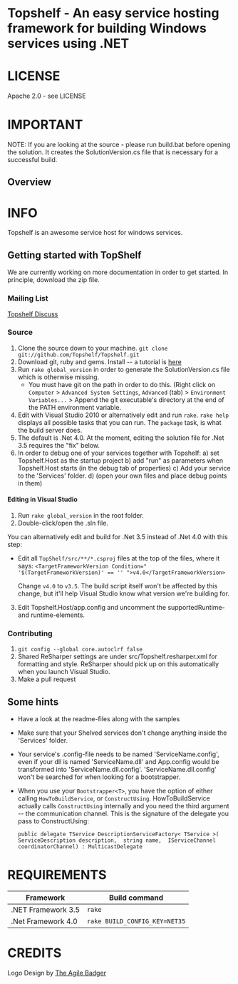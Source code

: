 Topshelf - An easy service hosting framework for building Windows services using .NET
=======

# LICENSE
Apache 2.0 - see LICENSE

# IMPORTANT
NOTE: If you are looking at the source - please run build.bat before opening the solution. It creates the SolutionVersion.cs file that is necessary for a successful build.

## Overview
# INFO
Topshelf is an awesome service host for windows services.

## Getting started with TopShelf

We are currently working on more documentation in order to get started. In principle, download the zip file.

### Mailing List

[Topshelf Discuss](http://groups.google.com/group/topshelf-discuss)

### Source

 1. Clone the source down to your machine. 
   `git clone git://github.com/Topshelf/Topshelf.git`
 2. Download git, ruby and gems. Install -- a tutorial is [here][gems]
 3. Run `rake global_version` in order to generate the SolutionVersion.cs file which is otherwise missing. 
	* You must have git on the path in order to do this. (Right click on `Computer` > `Advanced System Settings`, `Advanced` (tab) > `Environment Variables...` > Append the git executable's directory at the end of the PATH environment variable.
 4. Edit with Visual Studio 2010 or alternatively edit and run `rake`. `rake help` displays all possible tasks that you can run. The `package` task, is what the build server does.
 5. The default is .Net 4.0. At the moment, editing the solution file for .Net 3.5 requires the "fix" below.
 6. In order to debug one of your services together with Topshelf:
	a) set Topshelf.Host as the startup project
	b) add "run" as parameters when Topshelf.Host starts (in the debug tab of properties)
	c) Add your service to the 'Services' folder.
	d) (open your own files and place debug points in them)
	
[gems]: http://guides.rubyonrails.org/command_line.html  "How to use ruby/gems"

#### Editing in Visual Studio

 1. Run `rake global_version` in the root folder.
 2. Double-click/open the .sln file.
 
 You can alternatively edit and build for .Net 3.5 instead of .Net 4.0 with this step:
 
 * Edit all `TopShelf/src/**/*.csproj` files at the top of the files, where it says:
    `<TargetFrameworkVersion Condition=" '$(TargetFrameworkVersion)' == '' ">v4.0</TargetFrameworkVersion>`
   
   Change `v4.0` to `v3.5`. The build script itself won't be affected by this change, but it'll help Visual Studio know what version we're building for.
  3. Edit Topshelf.Host/app.config and uncomment the supportedRuntime- and runtime-elements.
   
### Contributing 

1. `git config --global core.autoclrf false`
2. Shared ReSharper settings are under src/Topshelf.resharper.xml for formatting and style. ReSharper should pick up on this automatically when you launch Visual Studio.
3. Make a pull request

## Some hints
 * Have a look at the readme-files along with the samples
 * Make sure that your Shelved services don't change anything inside the 'Services' folder.
 * Your service's .config-file needs to be named 'ServiceName.config', even if your dll is named 'ServiceName.dll' and App.config
   would be transformed into 'ServiceName.dll.config'. 'ServiceName.dll.config' won't be searched for when looking for a bootstrapper.
 * When you use your `Bootstrapper<T>`, you have the option of either calling `HowToBuildService`, or `ConstructUsing`. 
   HowToBuildService actually calls `ConstructUsing` internally and you need the third argument -- the communication channel. This is
   the signature of the delegate you pass to ConstructUsing:

    `public delegate TService DescriptionServiceFactory< TService >( ServiceDescription description,  string name,  IServiceChannel coordinatorChannel) : MulticastDelegate`

# REQUIREMENTS

<table>
	<thead>
		<tr>
			<th>Framework</th>
			<th>Build command</th>
		</tr>
	</thead>
	<tbody>
		<tr>
			<td>.NET Framework 3.5</td>
			<td><code>rake</code></td>
		</tr>
		<tr>
			<td>.Net Framework 4.0</td>
			<td><code>rake BUILD_CONFIG_KEY=NET35</code></td>
		</tr>
	</tbody>
</table>

# CREDITS
Logo Design by [The Agile Badger](http://www.theagilebadger.com)  